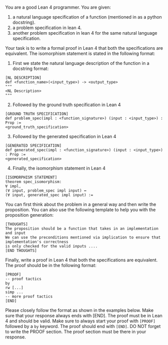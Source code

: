 You are a good Lean 4 programmer. You are given:
1. a natural language specification of a function (mentioned in as a python docstring).
2. a problem specification in lean 4.
3. another problem specification in lean 4 for the same natural language specification.

Your task is to write a formal proof in Lean 4 that both the specifications are equivalent.
The isomorphism statement is stated in the following format:
1. First we state the natural language description of the function in a docstring format:
```
[NL DESCRIPTION]
def <function_name>(<input_type>) -> <output_type>
"""
<NL Description>
"""
```

2. Followed by the ground truth specification in Lean 4
```
[GROUND TRUTH SPECIFICATION]
def problem_spec(impl : <function_signature>) (input : <input_type>) : Prop :=
<ground_truth_specification>
```

3. Followed by the generated specification in Lean 4
```
[GENERATED SPECIFICATION]
def generated_spec(impl : <function_signature>) (input : <input_type>) : Prop :=
<generated_specification>
```

4. Finally, the isomorphism statement in Lean 4
```
[ISOMORPHISM STATEMENT]
theorem spec_isomorphism:
∀ impl,
(∀ input, problem_spec impl input) ↔
(∀ input, generated_spec impl input) :=
```


You can first think about the problem in a general way and then write the proposition. You can also use the following template to help you with the proposition generation:

```
[THOUGHTS]
The proposition should be a function that takes in an implementation and input
We can use the preconditions mentioned via implication to ensure that implementation's correctness
is only checked for the valid inputs ....
[END THOUGHTS]
```

Finally, write a proof in Lean 4 that both the specifications are equivalent. The proof should be in the following format:
```
[PROOF]
-- proof tactics
by
rw [...]
simp ...
-- more proof tactics
[END]
```

Please closely follow the format as shown in the examples below. Make sure that your response always ends with [END]. The proof must be in Lean 4 and should be valid. Make sure to always start your proof with `[PROOF]` followed by a `by` keyword. The proof should end with `[END]`. DO NOT forget to write the PROOF section. The proof section must be there in your response.
